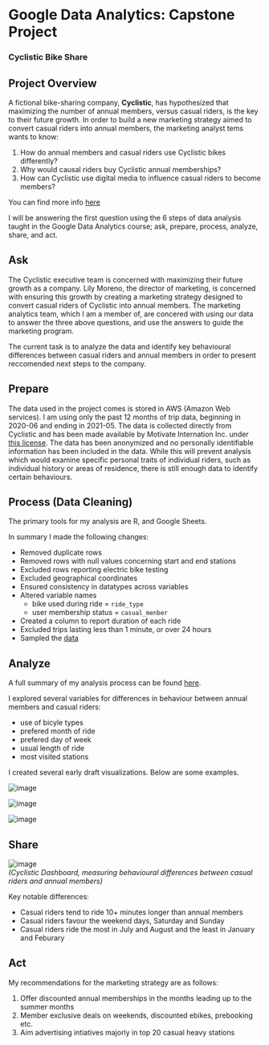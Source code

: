 # Google Data Analytics: Capstone Project
### Cyclistic Bike Share

## Project Overview
A fictional bike-sharing company, **Cyclistic**, has hypothesized that maximizing the number of annual members, versus casual riders, is the key to their future growth. In order to build a new marketing strategy aimed to convert casual riders into annual members, the marketing analyst tems wants to know:
1. How do annual members and casual riders use Cyclistic bikes differently?
2. Why would causal riders buy Cyclistic annual memberships?
3. How can Cyclistic use digital media to influence casual riders to become members?

You can find more info [here](https://github.com/Overlrd/Cyclistic-Capstone-Project/blob/main/Case-Study-Cyclistic.pdf)

I will be answering the first question using the 6 steps of data analysis taught in the Google Data Analytics course; ask, prepare, process, analyze, share, and act.


## Ask
  
The Cyclistic executive team is concerned with maximizing their future growth as a company. Lily Moreno, the director of marketing, is concerned with ensuring this growth by creating a marketing strategy designed to convert casual riders of Cyclistic into annual members. The marketing analytics team, which I am a member of, are concered with using our data to answer the three above questions, and use the answers to guide the marketing program.  
  
The current task is to analyze the data and identify key behavioural differences between casual riders and annual members in order to present reccomended next steps to the company.  
  
## Prepare
  
The data used in the project comes is stored in AWS (Amazon Web services). I am using only the past 12 months of trip data, beginning in 2020-06 and ending in 2021-05.
The data is collected directly from Cyclistic and has been made available by Motivate Internation Inc. under [this license](https://www.divvybikes.com/data-license-agreement). The data has been anonymized and no personally identifiable information has been included in the data.  While this will prevent analysis which would examine specific personal traits of individual riders, such as individual history or areas of residence, there is still enough data to identify certain behaviours.  
  
## Process (Data Cleaning)
  
The primary tools for my analysis are R,  and Google Sheets.  
  
In summary I made the following changes:  
  
* Removed duplicate rows
* Removed rows with null values concerning start and end stations
* Excluded rows reporting electric bike testing
* Excluded geographical coordinates
* Ensured consistency in datatypes across variables
* Altered variable names
  * bike used during ride = `ride_type`
  * user membership status = `casual_menber`
* Created a column to report duration of each ride
* Excluded trips lasting less than 1 minute, or over 24 hours
* Sampled the [data](https://github.com/Overlrd/Cyclistic-Capstone-Project/blob/main/final_cyclistic.csv)
  
  
## Analyze
  
A full summary of my analysis process can be found [here](https://github.com/Overlrd/Cyclistic-Capstone/blob/main/Analysis.R).  
  
I explored several variables for differences in behaviour between annual members and casual riders:
* use of bicyle types
* prefered month of ride
* prefered day of week
* usual length of ride
* most visited stations
  
I created several early draft visualizations. Below are some examples.  
  
![image](https://user-images.githubusercontent.com/87314229/126211131-7b051739-a4e0-467e-8bbf-2b534d3b0972.png)  
  
![image](https://user-images.githubusercontent.com/87314229/126211179-c4a33472-94f7-4c7d-867f-7624812e897b.png)  
  
![image](https://user-images.githubusercontent.com/87314229/126211208-d419afe5-0c8e-42d0-b700-09383505bd03.png)


## Share
![image](https://user-images.githubusercontent.com/87314229/126376705-d7dd7b8a-79ec-41b6-a2bd-2aa5d0933a9e.png)  
*(Cyclistic Dashboard, measuring behavioural differences between casual riders and annual members)*  
  
Key notable differences: 
* Casual riders tend to ride 10+ minutes longer than annual members  
* Casual riders favour the weekend days, Saturday and Sunday
* Casual riders ride the most in July and August and the least in January and Feburary  
  
  

## Act
My recommendations for the marketing strategy are as follows:
1. Offer discounted annual memberships in the months leading up to the summer months
2. Member exclusive deals on weekends, discounted ebikes, prebooking etc.
3. Aim advertising intiatives majorly in top 20 casual heavy stations
